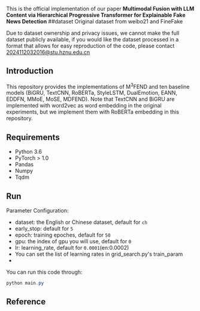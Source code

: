 
This is the official implementation of our paper **Multimodal Fusion with LLM Content via Hierarchical Progressive Transformer for Explainable Fake News Detection**
##dataset
Original dataset from weibo21 and FineFake

Due to dataset ownership and privacy issues, we cannot make the full dataset publicly available, if you would like the dataset processed in a format that allows for easy reproduction of the code, please contact
2024112032016@stu.hznu.edu.cn

## Introduction
This repository provides the implementations of M<sup>3</sup>FEND and ten baseline models (BiGRU, TextCNN, RoBERTa, StyleLSTM, DualEmotion, EANN, EDDFN, MMoE, MoSE, MDFEND). Note that TextCNN and BiGRU are implemented with word2vec as word embedding in the original experiments, but we implement them with RoBERTa embedding in this repository.

## Requirements

- Python 3.6
- PyTorch > 1.0
- Pandas
- Numpy
- Tqdm


## Run

Parameter Configuration:

- dataset: the English or Chinese dataset, default for `ch`
- early_stop: default for `5`
- epoch: training epoches, default for `50`
- gpu: the index of gpu you will use, default for `0`
- lr: learning_rate, default for `0.0001`(en:0.0002)
- You can set the list of learning rates in grid_search.py's train_param
- 

You can run this code through:

```powershell
python main.py
```

## Reference



```
